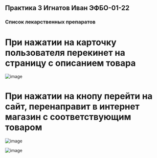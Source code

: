 ## Практика 3 Игнатов Иван ЭФБО-01-22
### Список лекарственных препаратов
# При нажатии на карточку пользователя перекинет на страницу с описанием товара
![image](https://github.com/user-attachments/assets/6c69a939-c692-489b-beb0-2b73259e5097)
# При нажатии на кнопу перейти на сайт, перенаправит в интернет магазин с соответствующим товаром
![image](https://github.com/user-attachments/assets/cb913145-350e-48e2-a4f9-7a3386ebf094)

![image](https://github.com/user-attachments/assets/e43b817f-94d6-4a12-b3a3-00c2e371d82b)
